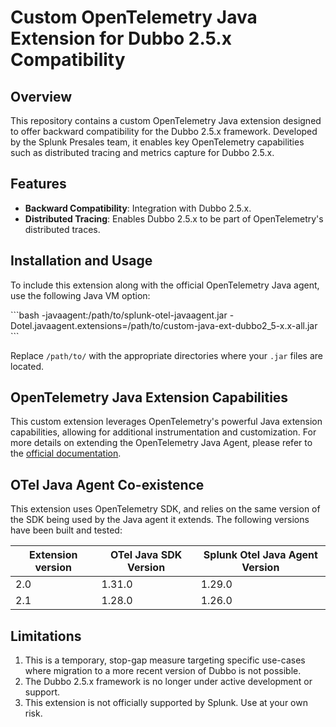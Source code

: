 # Custom OpenTelemetry Java Extension for Dubbo 2.5.x Compatibility

## Overview

This repository contains a custom OpenTelemetry Java extension designed to offer backward compatibility for the Dubbo 2.5.x framework. Developed by the Splunk Presales team, it enables key OpenTelemetry capabilities such as distributed tracing and metrics capture for Dubbo 2.5.x.

## Features

- **Backward Compatibility**: Integration with Dubbo 2.5.x.
- **Distributed Tracing**: Enables Dubbo 2.5.x to be part of OpenTelemetry's distributed traces.

## Installation and Usage

To include this extension along with the official OpenTelemetry Java agent, use the following Java VM option:

\`\`\`bash
-javaagent:/path/to/splunk-otel-javaagent.jar -Dotel.javaagent.extensions=/path/to/custom-java-ext-dubbo2_5-x.x-all.jar
\`\`\`

Replace `/path/to/` with the appropriate directories where your `.jar` files are located.

## OpenTelemetry Java Extension Capabilities

This custom extension leverages OpenTelemetry's powerful Java extension capabilities, allowing for additional instrumentation and customization. For more details on extending the OpenTelemetry Java Agent, please refer to the [official documentation](https://github.com/open-telemetry/opentelemetry-java-instrumentation/tree/main/examples/extension).

## OTel Java Agent Co-existence

This extension uses OpenTelemetry SDK, and relies on the same version of the SDK being used by the Java agent it extends. 
The following versions have been built and tested:

|Extension version | OTel Java SDK Version | Splunk Otel Java Agent Version |
|----------------- |-----------------------|--------------------------------|
| 2.0 | 1.31.0                | 1.29.0                         |
|2.1| 1.28.0                | 1.26.0                         |

## Limitations

1. This is a temporary, stop-gap measure targeting specific use-cases where migration to a more recent version of Dubbo is not possible.
2. The Dubbo 2.5.x framework is no longer under active development or support.
3. This extension is not officially supported by Splunk. Use at your own risk.
